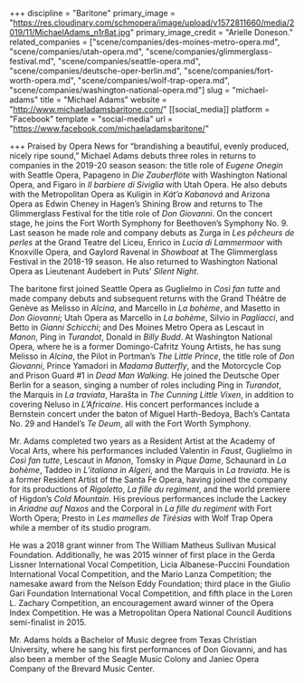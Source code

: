 +++
discipline = "Baritone"
primary_image = "https://res.cloudinary.com/schmopera/image/upload/v1572811660/media/2019/11/MichaelAdams_n1r8at.jpg"
primary_image_credit = "Arielle Doneson."
related_companies = ["scene/companies/des-moines-metro-opera.md", "scene/companies/utah-opera.md", "scene/companies/glimmerglass-festival.md", "scene/companies/seattle-opera.md", "scene/companies/deutsche-oper-berlin.md", "scene/companies/fort-worth-opera.md", "scene/companies/wolf-trap-opera.md", "scene/companies/washington-national-opera.md"]
slug = "michael-adams"
title = "Michael Adams"
website = "http://www.michaeladamsbaritone.com/"
[[social_media]]
platform = "Facebook"
template = "social-media"
url = "https://www.facebook.com/michaeladamsbaritone/"

+++
Praised by Opera News for “brandishing a beautiful, evenly produced, nicely ripe sound,” Michael Adams debuts three roles in returns to companies in the 2019-20 season season: the title role of _Eugene Onegin_ with Seattle Opera, Papageno in _Die Zauberflöte_ with Washington National Opera, and Figaro in _Il barbiere di Siviglia_ with Utah Opera. He also debuts with the Metropolitan Opera as Kuligin in _Kát’a Kabanová_ and Arizona Opera as Edwin Cheney in Hagen’s Shining Brow and returns to The Glimmerglass Festival for the title role of _Don Giovanni_. On the concert stage, he joins the Fort Worth Symphony  for Beethoven’s Symphony No. 9. Last season he made role and company debuts as Zurga in _Les pêcheurs de perles_ at the Grand Teatre del Liceu, Enrico in _Lucia di Lammermoor_ with Knoxville Opera, and Gaylord Ravenal in _Showboat_ at The Glimmerglass Festival in the 2018-19 season. He also returned to Washington National Opera as Lieutenant Audebert in Puts’ _Silent Night_.  

The baritone first joined Seattle Opera as Guglielmo in _Così fan tutte_ and made company debuts and subsequent returns with the Grand Théâtre de Genève as Melisso in _Alcina_, and Marcello in _La bohème_, and Masetto in _Don Giovanni_; Utah Opera as Marcello in _La bohème_, Silvio in _Pagliacci_, and Betto in _Gianni Schicchi_; and Des Moines Metro Opera as Lescaut in _Manon_, Ping in _Turandot_, Donald in _Billy Budd_. At Washington National Opera, where he is a former Domingo-Cafritz Young Artists, he has sung Melisso in _Alcina_, the Pilot in Portman’s _The Little Prince_, the title role of _Don Giovanni_, Prince Yamadori in _Madama Butterfly_, and the Motorcycle Cop and Prison Guard #1 in _Dead Man Walking_. He joined the Deutsche Oper Berlin for a season, singing a number of roles including Ping in _Turandot_, the Marquis in _La traviata_, Harašta in _The Cunning Little Vixen_, in addition to covering Neluso in _L’Africaine_. His concert performances include a Bernstein concert under the baton of Miguel Harth-Bedoya, Bach’s Cantata No. 29 and Handel’s _Te Deum_, all with the Fort Worth Symphony.

Mr. Adams completed two years as a Resident Artist at the Academy of Vocal Arts, where his performances included Valentin in _Faust_, Guglielmo in _Così fan tutte_, Lescaut in _Manon_, Tomsky in _Pique Dame_, Schaunard in _La bohème_, Taddeo in _L’italiana in Algeri_, and the Marquis in _La traviata_. He is a former Resident Artist of the Santa Fe Opera, having joined the company for its productions of _Rigoletto_, _La fille du regiment_, and the world premiere of Higdon’s _Cold Mountain_. His previous performances include the Lackey in _Ariadne auf Naxos_ and the Corporal in _La fille du regiment_ with Fort Worth Opera; Presto in _Les mamelles de Tirésias_ with Wolf Trap Opera while a member of its studio program.

He was a 2018 grant winner from The William Matheus Sullivan Musical Foundation. Additionally, he was 2015 winner of first place in the Gerda Lissner International Vocal Competition, Licia Albanese-Puccini Foundation International Vocal Competition, and the Mario Lanza Competition; the namesake award from the Nelson Eddy Foundation; third place in the Giulio Gari Foundation International Vocal Competition, and fifth place in the Loren L. Zachary Competition, an encouragement award winner of the Opera Index Competition. He was a Metropolitan Opera National Council Auditions semi-finalist in 2015.

Mr. Adams holds a Bachelor of Music degree from Texas Christian University, where he sang his first performances of Don Giovanni, and has also been a member of the Seagle Music Colony and  Janiec Opera Company of the Brevard Music Center.